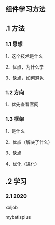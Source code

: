 ## 组件学习方法

## .1 方法

### 1.1 思想

1、这个技术是什么

2、优点，为什么学

3、缺点，如何避免

### 1.2 方向

1、优先查看官网



### 1.3 框架

1、是什么

2、优点（解决了什么）

3、缺点

4、优化（进化）



## .2 学习

### 2.1 2020

xxljob

mybatisplus